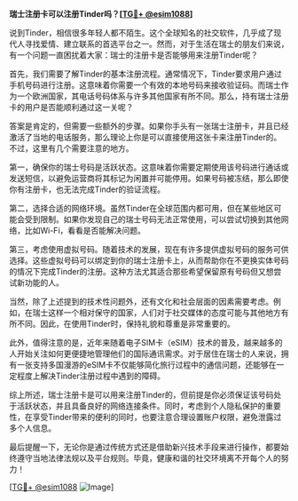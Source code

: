 **瑞士注册卡可以注册Tinder吗？[[TG💪+ @esim1088](https://t.me/s/esim1088)]**

说到Tinder，相信很多年轻人都不陌生。这个全球知名的社交软件，几乎成了现代人寻找爱情、建立联系的首选平台之一。然而，对于生活在瑞士的朋友们来说，有一个问题一直困扰着大家：瑞士的注册卡是否能够用来注册Tinder呢？

首先，我们需要了解Tinder的基本注册流程。通常情况下，Tinder要求用户通过手机号码进行注册。这意味着你需要一个有效的本地号码来接收验证码。而瑞士作为一个欧洲国家，其电话号码体系与许多其他国家有所不同。那么，持有瑞士注册卡的用户是否能顺利通过这一关呢？

答案是肯定的，但需要一些额外的步骤。如果你手头有一张瑞士注册卡，并且已经激活了当地的电话服务，那么理论上你是可以直接使用这张卡来注册Tinder的。不过，这里有几个需要注意的地方。

第一，确保你的瑞士号码是活跃状态。这意味着你需要定期使用该号码进行通话或发送短信，以避免运营商将其标记为闲置并可能停用。如果号码被冻结，那么即使你有注册卡，也无法完成Tinder的验证流程。

第二，选择合适的网络环境。虽然Tinder在全球范围内都可用，但在某些地区可能会受到限制。如果你发现自己的瑞士号码无法正常使用，可以尝试切换到其他网络，比如Wi-Fi，看看是否能解决问题。

第三，考虑使用虚拟号码。随着技术的发展，现在有许多提供虚拟号码的服务可供选择。这些虚拟号码可以绑定到你的瑞士注册卡上，从而帮助你在不更换实体号码的情况下完成Tinder的注册。这种方法尤其适合那些希望保留原有号码但又想尝试新功能的人。

当然，除了上述提到的技术性问题外，还有文化和社会层面的因素需要考虑。例如，在瑞士这样一个相对保守的国家，人们对于社交媒体的态度可能与其他地方有所不同。因此，在使用Tinder时，保持礼貌和尊重是非常重要的。

此外，值得注意的是，近年来随着电子SIM卡（eSIM）技术的普及，越来越多的人开始关注如何更便捷地管理他们的国际通讯需求。对于居住在瑞士的人来说，拥有一张支持多国漫游的eSIM卡不仅能够简化旅行过程中的通信问题，还能够在一定程度上解决Tinder注册过程中遇到的障碍。

综上所述，瑞士注册卡是可以用来注册Tinder的，但前提是你必须保证该号码处于活跃状态，并且具备良好的网络连接条件。同时，考虑到个人隐私保护的重要性，在享受Tinder带来的便利的同时，也要注意合理设置账户权限，避免泄露过多个人信息。

最后提醒一下，无论你是通过传统方式还是借助新兴技术手段来进行操作，都要始终遵守当地法律法规以及平台规则。毕竟，健康和谐的社交环境离不开每个人的努力！

[[TG💪+ @esim1088](https://t.me/s/esim1088) ![Image](https://i.postimg.cc/4NQfJmqS/Snipaste-2025-05-13-00-14-12.png)]